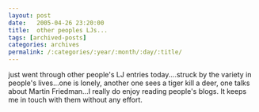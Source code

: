 ```yaml
---
layout: post
date:	2005-04-26 23:20:00
title:  other peoples LJs...
tags: [archived-posts]
categories: archives
permalink: /:categories/:year/:month/:day/:title/
---
```

just went through other people's LJ entries today....struck by the variety in people's lives...one is lonely, another one sees a tiger kill a deer, one talks about Martin Friedman...I really do enjoy reading people's blogs. It keeps me in touch with them without any effort.
